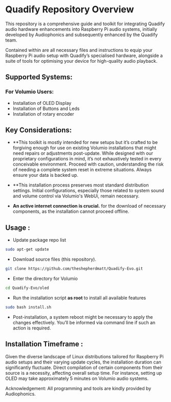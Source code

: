 # Quadify Repository Overview
This repository is a comprehensive guide and toolkit for integrating Quadify audio hardware enhancements into Raspberry Pi audio systems, initially developed by Audiophonics and subsequently enhanced by the Quadify team.

Contained within are all necessary files and instructions to equip your Raspberry Pi audio setup with Quadify’s specialised hardware, alongside a suite of tools for optimising your device for high-quality audio playback.

## Supported Systems: 
  
### For Volumio Users:
* Installation of OLED Display
* Installation of Buttons and Leds
* Installation of rotary encoder

## Key Considerations:
* **This toolkit is mostly intended for new setups but it’s crafted to be forgiving enough for use on existing Volumio installations that might need repairs or adjustments post-update. While designed with our proprietary configurations in mind, it’s not exhaustively tested in every conceivable environment. Proceed with caution, understanding the risk of needing a complete system reset in extreme situations. Always ensure your data is backed up.

* **This installation process preserves most standard distribution settings. Initial configurations, especially those related to system sound and volume control via Volumio's WebUi, remain necessary. 

* **An active internet connection is crucial.** for the download of necessary components, as the installation cannot proceed offline.

## Usage : 
* Update package repo list
```bash
sudo apt-get update
```

* Download source files (this repository).
```bash
git clone https://github.com/theshepherdmatt/Quadify-Evo.git
```

* Enter the directory for Volumio
```bash
cd Quadify-Evo/oled
```

* Run the installation script **as root** to install all available features
```bash
sudo bash install.sh
```

* Post-installation, a system reboot might be necessary to apply the changes effectively. You’ll be informed via command line if such an action is required.

## Installation Timeframe :
Given the diverse landscape of Linux distributions tailored for Raspberry Pi audio setups and their varying update cycles, the installation duration can significantly fluctuate. Direct compilation of certain components from their source is a necessity, affecting overall setup time. For instance, setting up OLED may take approximately 5 minutes on Volumio audio systems.

Acknowledgement: All programming and tools are kindly provided by Audiophonics.
